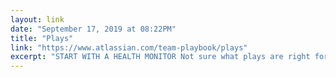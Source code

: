 ```yaml
---
layout: link 
date: "September 17, 2019 at 08:22PM"
title: "Plays"
link: "https://www.atlassian.com/team-playbook/plays"
excerpt: "START WITH A HEALTH MONITOR Not sure what plays are right for your team? Sometimes where your team could improve isn't so obvious. Organize a Health Monitor workshop with your team to uncover your strengths and weaknesses."
---
```

